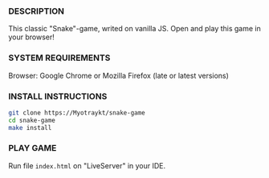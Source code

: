### DESCRIPTION
This classic "Snake"-game, writed on vanilla JS. Open and play this game in your browser!

### SYSTEM REQUIREMENTS
Browser: Google Chrome or Mozilla Firefox (late or latest versions)

### INSTALL INSTRUCTIONS
```sh
git clone https://Myotraykt/snake-game
cd snake-game
make install
```

### PLAY GAME
Run file `index.html` on "LiveServer" in your IDE.